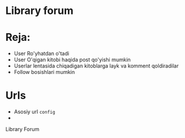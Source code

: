 # Library forum

# Reja:

 - User Ro'yhatdan o'tadi
 - User O'qigan kitobi haqida post qo'yishi mumkin
 - Userlar lentasida chiqadigan kitoblarga layk va komment qoldiradilar
 - Follow bosishlari mumkin

# Urls

 - Asosiy url ```config```
 - 

Library Forum
